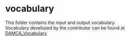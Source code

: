 # vocabulary
This folder contains the input and output vocabulary. <br>
Vocabulary developed by the contributor can be found at [DAMCA_Vocabulary](https://drive.google.com/open?id=1FzKLZsk2fnROvJeV-IJxq03Or_C3iw2K)
